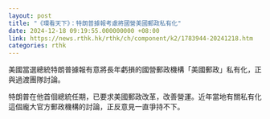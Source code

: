 ```yaml
---
layout: post
title: "《環看天下》：特朗普據報考慮將國營美國郵政私有化"
date: 2024-12-18 09:19:55.000000000 +08:00
link: https://news.rthk.hk/rthk/ch/component/k2/1783944-20241218.htm
categories: rthk
---
```


美國當選總統特朗普據報有意將長年虧損的國營郵政機構「美國郵政」私有化，正與過渡團隊討論。

特朗普在他首個總統任期，已要求美國郵政改革，改善營運。近年當地有關私有化這個龐大官方郵政機構的討論，正反意見一直爭持不下。
